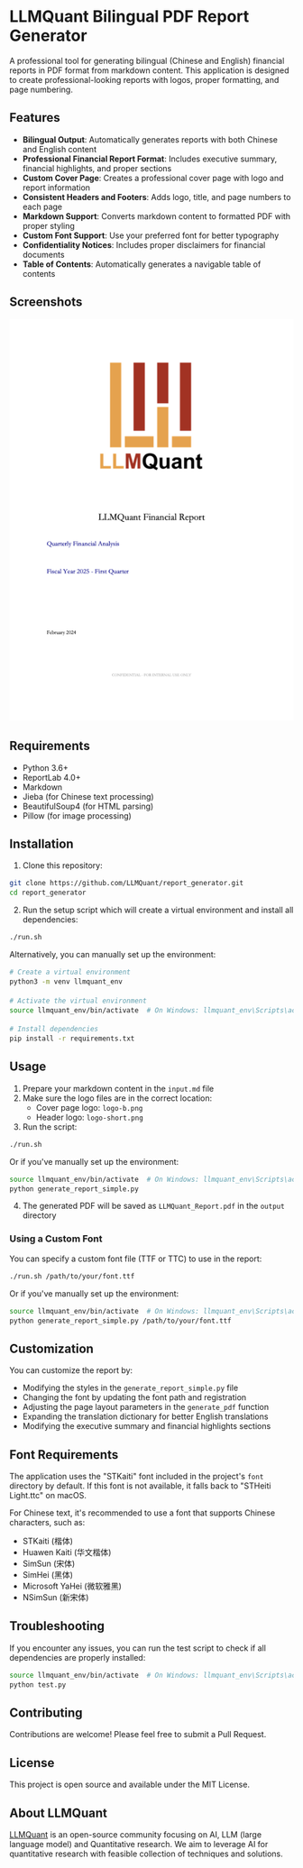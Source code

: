 # LLMQuant Bilingual PDF Report Generator

A professional tool for generating bilingual (Chinese and English) financial reports in PDF format from markdown content. This application is designed to create professional-looking reports with logos, proper formatting, and page numbering.

## Features

- **Bilingual Output**: Automatically generates reports with both Chinese and English content
- **Professional Financial Report Format**: Includes executive summary, financial highlights, and proper sections
- **Custom Cover Page**: Creates a professional cover page with logo and report information
- **Consistent Headers and Footers**: Adds logo, title, and page numbers to each page
- **Markdown Support**: Converts markdown content to formatted PDF with proper styling
- **Custom Font Support**: Use your preferred font for better typography
- **Confidentiality Notices**: Includes proper disclaimers for financial documents
- **Table of Contents**: Automatically generates a navigable table of contents

## Screenshots

![Sample Report Cover](screenshots/report_cover.png)

## Requirements

- Python 3.6+
- ReportLab 4.0+
- Markdown
- Jieba (for Chinese text processing)
- BeautifulSoup4 (for HTML parsing)
- Pillow (for image processing)

## Installation

1. Clone this repository:
```bash
git clone https://github.com/LLMQuant/report_generator.git
cd report_generator
```

2. Run the setup script which will create a virtual environment and install all dependencies:
```bash
./run.sh
```

Alternatively, you can manually set up the environment:
```bash
# Create a virtual environment
python3 -m venv llmquant_env

# Activate the virtual environment
source llmquant_env/bin/activate  # On Windows: llmquant_env\Scripts\activate

# Install dependencies
pip install -r requirements.txt
```

## Usage

1. Prepare your markdown content in the `input.md` file
2. Make sure the logo files are in the correct location:
   - Cover page logo: `logo-b.png`
   - Header logo: `logo-short.png`
3. Run the script:
```bash
./run.sh
```

Or if you've manually set up the environment:
```bash
source llmquant_env/bin/activate  # On Windows: llmquant_env\Scripts\activate
python generate_report_simple.py
```

4. The generated PDF will be saved as `LLMQuant_Report.pdf` in the `output` directory

### Using a Custom Font

You can specify a custom font file (TTF or TTC) to use in the report:
```bash
./run.sh /path/to/your/font.ttf
```

Or if you've manually set up the environment:
```bash
source llmquant_env/bin/activate  # On Windows: llmquant_env\Scripts\activate
python generate_report_simple.py /path/to/your/font.ttf
```

## Customization

You can customize the report by:

- Modifying the styles in the `generate_report_simple.py` file
- Changing the font by updating the font path and registration
- Adjusting the page layout parameters in the `generate_pdf` function
- Expanding the translation dictionary for better English translations
- Modifying the executive summary and financial highlights sections

## Font Requirements

The application uses the "STKaiti" font included in the project's `font` directory by default. If this font is not available, it falls back to "STHeiti Light.ttc" on macOS.

For Chinese text, it's recommended to use a font that supports Chinese characters, such as:
- STKaiti (楷体)
- Huawen Kaiti (华文楷体)
- SimSun (宋体)
- SimHei (黑体)
- Microsoft YaHei (微软雅黑)
- NSimSun (新宋体)

## Troubleshooting

If you encounter any issues, you can run the test script to check if all dependencies are properly installed:
```bash
source llmquant_env/bin/activate  # On Windows: llmquant_env\Scripts\activate
python test.py
```

## Contributing

Contributions are welcome! Please feel free to submit a Pull Request.

## License

This project is open source and available under the MIT License.

## About LLMQuant

[LLMQuant](https://github.com/LLMQuant) is an open-source community focusing on AI, LLM (large language model) and Quantitative research. We aim to leverage AI for quantitative research with feasible collection of techniques and solutions. 